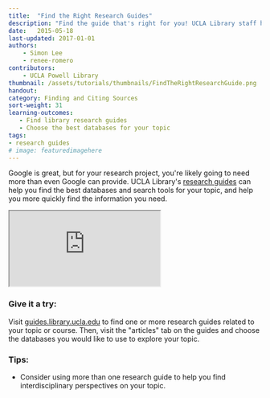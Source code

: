 ```yaml
---
title:  "Find the Right Research Guides"
description: "Find the guide that's right for you! UCLA Library staff have put together hundreds of guides for hundreds of subjects, courses, and special topics."
date:   2015-05-18
last-updated: 2017-01-01
authors: 
    - Simon Lee
    - renee-romero
contributors: 
    - UCLA Powell Library
thumbnail: /assets/tutorials/thumbnails/FindTheRightResearchGuide.png
handout: 
category: Finding and Citing Sources
sort-weight: 31
learning-outcomes: 
   - Find library research guides 
   - Choose the best databases for your topic
tags:
- research guides
# image: featuredimagehere
---
```


<p>Google is great, but for your research project, you're likely going to need more than even Google can provide. UCLA Library's <a href="http://guides.library.ucla.edu" target="_blank">research guides</a> can help you find the best databases and search tools for your topic, and help you more quickly find the information you need.</p>

<div class="embed-responsive embed-responsive-16by9">
    <iframe class="embed-responsive-item" src="https://www.youtube.com/embed/ilaW2DQekGA" allowfullscreen></iframe>
    </div>

<h3 class="mt-4">Give it a try:</h3>

<p>Visit <a href="http://guides.library.ucla.edu" target="_blank">guides.library.ucla.edu</a> to find one or more research guides related to your topic or course. Then, visit the "articles" tab on the guides and choose the databases you would like to use to explore your topic.</p>

### Tips:

<ul>
    <li>Consider using more than one research guide to help you find interdisciplinary perspectives on your topic.</li>
</ul>
